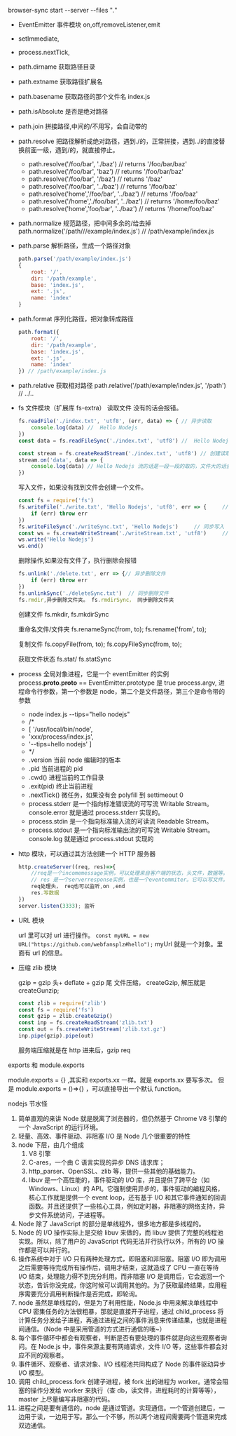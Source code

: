 
browser-sync start --server --files "_._"

- EventEmitter 事件模块 on,off,removeListener,emit

- setImmediate,
- process.nextTick,
- path.dirname 获取路径目录
- path.extname 获取路径扩展名
- path.basename 获取路径的那个文件名 index.js
- path.isAbsolute 是否是绝对路径
- path.join 拼接路径,中间的/不用写，会自动带的
- path.resolve 把路径解析成绝对路径，遇到./的，正常拼接，遇到../的直接替换前面一级，遇到/的，就直接停止。
  - path.resolve('/foo/bar', './baz') // returns '/foo/bar/baz'
  - path.resolve('/foo/bar', 'baz') // returns '/foo/bar/baz'
  - path.resolve('/foo/bar', '/baz') // returns '/baz'
  - path.resolve('/foo/bar', '../baz') // returns '/foo/baz'
  - path.resolve('home','/foo/bar', '../baz') // returns '/foo/baz'
  - path.resolve('/home','./foo/bar', '../baz') // returns '/home/foo/baz'
  - path.resolve('home','foo/bar', '../baz') // returns '/home/foo/baz'
- path.normalize 规范路径，把中间多余的/给去掉
  path.normalize('/path///example/index.js') // /path/example/index.js
- path.parse 解析路径，生成一个路径对象
  ```js
  path.parse('/path/example/index.js')
  {
      root: '/',
      dir: '/path/example',
      base: 'index.js',
      ext: '.js',
      name: 'index'
  }
  ```
- path.format 序列化路径，把对象转成路径
  ```js
  path.format({
      root: '/',
      dir: '/path/example',
      base: 'index.js',
      ext: '.js',
      name: 'index'
  }) // /path/example/index.js
  ```
- path.relative 获取相对路径
  path.relative('/path/example/index.js', '/path') // ../..
- fs 文件模块（扩展库 fs-extra）
  读取文件 没有的话会报错。

  ```js
  fs.readFile('./index.txt', 'utf8', (err, data) => { // 异步读取
      console.log(data) //  Hello Nodejs
  })
  const data = fs.readFileSync('./index.txt', 'utf8') //  Hello Nodejs // 同步读取

  const stream = fs.createReadStream('./index.txt', 'utf8') // 创建读取流
  stream.on('data', data => {
      console.log(data) // Hello Nodejs 流的话是一段一段的取的，文件大的话会进来很多次。
  })
  ```

  写入文件，如果没有找到文件会创建一个文件。

  ```js
  const fs = require('fs')
  fs.writeFile('./write.txt', 'Hello Nodejs', 'utf8', err => {     // 异步写入
      if (err) throw err
  })
  fs.writeFileSync('./writeSync.txt', 'Hello Nodejs')     // 同步写入
  const ws = fs.createWriteStream('./writeStream.txt', 'utf8')     // 文件流写入
  ws.write('Hello Nodejs')
  ws.end()
  ```

  删除操作,如果没有文件了，执行删除会报错

  ```js
  fs.unlink('./delete.txt', err => {// 异步删除文件
      if (err) throw err
  })
  fs.unlinkSync('./deleteSync.txt')  // 同步删除文件
  fs.rmdir,异步删除文件夹。 fs.rmdirSync， 同步删除文件夹
  ```

  创建文件 fs.mkdir, fs.mkdirSync

  重命名文件/文件夹 fs.renameSync(from, to); fs.rename('from', to);

  复制文件 fs.copyFile(from, to); fs.copyFileSync(from, to);

  获取文件状态 fs.stat/ fs.statSync

- process 全局对象进程，它是一个 eventEmitter 的实例 process.**proto**.**proto** == EventEmitter.prototype 是 true
  process.argv, 进程命令行参数，第一个参数是 node，第二个是文件路径，第三个是命令带的参数
  - node index.js --tips="hello nodejs"
  - /\*
  - [ '/usr/local/bin/node',
  - 'xxx/process/index.js',
  - '--tips=hello nodejs' ]
  - \*/
  - .version 当前 node 编辑时的版本
  - .pid 当前进程的 pid
  - .cwd() 进程当前的工作目录
  - .exit(pid) 终止当前进程
  - .nextTick() 微任务，如果没有会 polyfill 到 settimeout 0
  - process.stderr 是一个指向标准错误流的可写流 Writable Stream。console.error 就是通过 process.stderr 实现的。
  - process.stdin 是一个指向标准输入流的可读流 Readable Stream。
  - process.stdout 是一个指向标准输出流的可写流 Writable Stream。console.log 就是通过 process.stdout 实现的
- http 模块，可以通过其方法创建一个 HTTP 服务器
  ```js
  http.createServer((req, res)=>{
      //req是一个incomemessage实例，可以处理来自客户端的状态，头文件，数据等。
      // res 是一个serverresponse实例，也是一个eventemmiter。它可以写文件。
      req处理头， req也可以监听,on ,end
      res.写数据
  })
  server.listen(3333); 监听
  ```
- URL 模块

  url 里可以对 url 进行操作。
  `const myURL = new URL("https://github.com/webfansplz#hello");`
  myUrl 就是一个对象。里面有 url 的信息。

- 压缩 zlib 模块

  gzip = gzip 头+ deflate + gzip 尾
  文件压缩， createGzip, 解压就是 createGunzip;
  ```js
  const zlib = require('zlib')
  const fs = require('fs')
  const gzip = zlib.createGzip()
  const inp = fs.createReadStream('zlib.txt')
  const out = fs.createWriteStream('zlib.txt.gz')
  inp.pipe(gzip).pipe(out)
  ```
  服务端压缩就是在 http 进来后，gzip req

exports 和 module.exports

module.exports = {} ,其实和 exports.xx 一样。就是 exports.xx 要写多次。
但是 module.exports = ()=>{} ，可以直接导出一个默认 function。

nodejs 节水怪

1. 简单直观的来讲 Node 就是脱离了浏览器的，但仍然基于 Chrome V8 引擎的一个 JavaScript 的运行环境。
2. 轻量、高效、事件驱动、非阻塞 I/O 是 Node 几个很重要的特性
3. node 下层，由几个组成
   1. V8 引擎
   2. C-ares，一个由 C 语言实现的异步 DNS 请求库；
   3. http_parser、OpenSSL、zlib 等，提供一些其他的基础能力。
   4. libuv 是一个高性能的，事件驱动的 I/O 库，并且提供了跨平台（如 Windows、Linux）的 API。它强制使用异步的，事件驱动的编程风格，核心工作就是提供一个 event loop，还有基于 I/O 和其它事件通知的回调函数。并且还提供了一些核心工具，例如定时器，非阻塞的网络支持，异步文件系统访问，子进程等。
4. Node 除了 JavaScript 的部分是单线程外，很多地方都是多线程的。
5. Node 的 I/O 操作实际上是交给 libuv 来做的，而 libuv 提供了完整的线程池实现。所以，除了用户的 JavaScript 代码无法并行执行以外，所有的 I/O 操作都是可以并行的。
6. 操作系统中对于 I/O 只有两种处理方式，即阻塞和非阻塞。阻塞 I/O 即为调用之后需要等待完成所有操作后，调用才结束，这就造成了 CPU 一直在等待 I/O 结束，处理能力得不到充分利用。而非阻塞 I/O 是调用后，它会返回一个状态，告诉你没完成，你这时候可以调用其他的。为了获取最终结果，应用程序需要充分调用判断操作是否完成，即轮询。
7. node 虽然是单线程的，但是为了利用性能，Node.js 中用来解决单线程中 CPU 密集任务的方法很粗暴，那就是直接开子进程，通过 child_process 将计算任务分发给子进程，再通过进程之间的事件消息来传递结果，也就是进程间通信。（Node 中是采用管道的方式进行通信的哦~）
8. 每个事件循环中都会有观察者，判断是否有要处理的事件就是向这些观察者询问。在 Node.js 中，事件来源主要有网络请求，文件 I/O 等，这些事件都会对应不同的观察者。
9. 事件循环、观察者、请求对象、I/O 线程池共同构成了 Node 的事件驱动异步 I/O 模型。
10. 调用 child_process.fork 创建子进程，被 fork 出的进程为 worker。通常会阻塞的操作分发给 worker 来执行（查 db，读文件，进程耗时的计算等等），master 上尽量编写非阻塞的代码。
11. 进程之间是要有通信的。node 是通过管道。实现通信。一个管道创建后，一边用于读，一边用于写。那么一个不够，所以两个进程间需要两个管道来完成双边通信。
